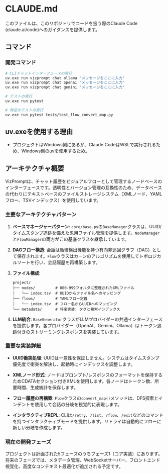 # CLAUDE.md

このファイルは、このリポジトリでコードを扱う際のClaude Code (claude.ai/code)へのガイダンスを提供します。

## コマンド

### 開発コマンド
```bash
# CLIチャットインターフェースの実行
uv.exe run vizprompt chat ollama "メッセージをここに入力"
uv.exe run vizprompt chat openai "メッセージをここに入力"
uv.exe run vizprompt chat gemini "メッセージをここに入力"

# テストの実行
uv.exe run pytest

# 特定のテストの実行
uv.exe run pytest tests/test_flow_convert_map.py
```

## uv.exeを使用する理由

- プロジェクトはWindows側にあるが、Claude CodeはWSLで実行されるため、Windows側のuvを使用するため。

## アーキテクチャ概要

VizPromptは、チャット履歴をビジュアルフローとして管理するノードベースのインターフェースです。透明性とバージョン管理の互換性のため、データベースの代わりにテキストベースのファイルストレージシステム（XMLノード、YAMLフロー、TSVインデックス）を使用しています。

### 主要なアーキテクチャパターン

1. **ベースマネージャーパターン**: `core/base.py`の`BaseManager`クラスは、UUID/タイムスタンプ追跡を備えた汎用ファイル管理を提供します。`NodeManager`と`FlowManager`の両方がこの基底クラスを継承しています。

2. **DAGフロー構造**: 会話は循環検出機能を持つ有向非巡回グラフ（DAG）として保存されます。`Flow`クラスはカーンのアルゴリズムを使用してトポロジカルソートを行い、会話履歴を再構築します。

3. **ファイル構成**:
   ```
   project/
   ├── nodes/         # 000-999フォルダに整理されたXMLファイル
   │   └── index.tsv  # UUIDからファイル名へのマッピング
   ├── flows/         # YAMLフロー定義
   │   └── index.tsv  # フロー名からUUIDへのマッピング
   └── metadata/      # 将来実装: タグと検索インデックス
   ```

4. **LLM統合**: `BaseGenerator`クラスがLLMプロバイダーの共通インターフェースを提供します。各プロバイダー（OpenAI、Gemini、Ollama）はトークン追跡付きのストリーミングレスポンスを実装しています。

### 重要な実装詳細

- **UUID衝突処理**: UUIDは一意性を保証しません。システムはタイムスタンプ優先度で衝突を解決し、起動時にインデックスを調整します。

- **XMLノード形式**: ノードはプロンプト/レスポンスのフォーマットを保持するためCDATAセクション付きXMLを使用します。各ノードはトークン数、所要時間、生成統計を保存します。

- **フロー履歴の再構築**: `Flow`クラスの`convert_map()`メソッドは、DFS探索とインデントを使用して会話の分岐を視覚的に表現します。

- **インタラクティブREPL**: CLIは`/retry`、`/list`、`/flow`、`/exit`などのコマンドを持つインタラクティブモードを提供します。リトライは自動的にフローに新しい分岐を作成します。

### 現在の開発フェーズ

プロジェクトは計画された5フェーズのうちフェーズ1（コア実装）にあります。将来のフェーズでは、メタデータ管理、WebSocketサーバー、フロントエンド視覚化、高度なコンテキスト最適化が追加される予定です。